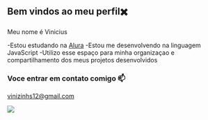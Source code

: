 ## Bem vindos ao meu perfil✖️

Meu nome é Vinicius

-Estou estudando na [Alura](https://www.alura.com.br)
-Estou me desenvolvendo na linguagem JavaScript
-Utilizo esse espaço para minha organizaçao e compartilhamento dos meus projetos desenvolvidos

### Voce entrar em contato comigo 📫

vinizinhs12@gmail.com



![](https://media1.tenor.com/m/JvQ40Z90vsMAAAAC/i%27m-soaking-wet-right-now-wade-wilson.gif)
